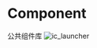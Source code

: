 # Component
公共组件库
![ic_launcher](https://github.com/18647499996/Component/assets/39830642/9462bbfb-8d4b-4982-bbb6-b528d22d9c83)
